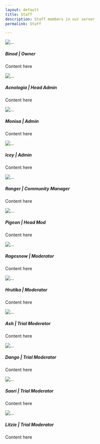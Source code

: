 ```yaml
---
layout: default
title: Staff
description: Staff members in our server
permalink: Staff

---
```


<div class="row row-cols-1 row-cols-md-2">
  <div class="col mb-4">
    <div class="card">
      <img src="https://ranger-4297.github.io/TeenageClub/assets/images/avatars/Binod.png" class="card-img-top" alt="...">
      <div class="card-body">
        <h5 class="card-title">Binod | Owner</h5>
        <p class="card-text">Content here</p>
      </div>
    </div>
  </div>
  <div class="col mb-4">
    <div class="card">
      <img src="https://ranger-4297.github.io/TeenageClub/assets/images/avatars/Acno.png" class="card-img-top" alt="...">
      <div class="card-body">
        <h5 class="card-title">Acnologia | Head Admin</h5>
        <p class="card-text">Content here</p>
      </div>
    </div>
  </div>
  <div class="col mb-4">
    <div class="card">
      <img src="https://ranger-4297.github.io/TeenageClub/assets/images/avatars/Moni.png" class="card-img-top" alt="...">
      <div class="card-body">
        <h5 class="card-title">Monisa | Admin</h5>
        <p class="card-text">Content here</p>
      </div>
    </div>
  </div>
  <div class="col mb-4">
    <div class="card">
      <img src="https://ranger-4297.github.io/TeenageClub/assets/images/avatars/Icey.png" class="card-img-top" alt="...">
      <div class="card-body">
        <h5 class="card-title">Icey | Admin</h5>
        <p class="card-text">Content here</p>
      </div>
    </div>
  </div>
</div>
<div class="row row-cols-1 row-cols-md-2">
  <div class="col mb-4">
    <div class="card">
      <img src="https://ranger-4297.github.io/TeenageClub/assets/images/avatars/Ranger.png" class="card-img-top" alt="...">
      <div class="card-body">
        <h5 class="card-title">Ranger | Community Manager</h5>
        <p class="card-text">Content here</p>
      </div>
    </div>
  </div>
  <div class="col mb-4">
    <div class="card">
      <img src="https://ranger-4297.github.io/TeenageClub/assets/images/avatars/Pigeon.png" class="card-img-top" alt="...">
      <div class="card-body">
        <h5 class="card-title">Pigeon | Head Mod</h5>
        <p class="card-text">Content here</p>
      </div>
    </div>
  </div>
  <div class="col mb-4">
    <div class="card">
      <img src="https://ranger-4297.github.io/TeenageClub/assets/images/avatars/Rage.png" class="card-img-top" alt="...">
      <div class="card-body">
        <h5 class="card-title">Ragesnow | Moderator</h5>
        <p class="card-text">Content here</p>
      </div>
    </div>
  </div>
  <div class="col mb-4">
    <div class="card">
      <img src="https://ranger-4297.github.io/TeenageClub/assets/images/avatars/Hrutika.png" class="card-img-top" alt="...">
      <div class="card-body">
        <h5 class="card-title">Hrutika | Moderator</h5>
        <p class="card-text">Content here</p>
      </div>
    </div>
  </div>
</div>
<div class="row row-cols-1 row-cols-md-2">
  <div class="col mb-4">
    <div class="card">
      <img src="https://ranger-4297.github.io/TeenageClub/assets/images/avatars/Ash.png" class="card-img-top" alt="...">
      <div class="card-body">
        <h5 class="card-title">Ash | Trial Moderator</h5>
        <p class="card-text">Content here</p>
      </div>
    </div>
  </div>
  <div class="col mb-4">
    <div class="card">
      <img src="https://ranger-4297.github.io/TeenageClub/assets/images/avatars/Dango.png" class="card-img-top" alt="...">
      <div class="card-body">
        <h5 class="card-title">Dango | Trial Moderator</h5>
        <p class="card-text">Content here</p>
      </div>
    </div>
  </div>
  <div class="col mb-4">
    <div class="card">
      <img src="https://ranger-4297.github.io/TeenageClub/assets/images/avatars/Saori.png" class="card-img-top" alt="...">
      <div class="card-body">
        <h5 class="card-title">Saori | Trial Moderator </h5>
        <p class="card-text">Content here</p>
      </div>
    </div>
  </div>
  <div class="col mb-4">
    <div class="card">
      <img src="https://ranger-4297.github.io/TeenageClub/assets/images/avatars/Litzie.png" class="card-img-top" alt="...">
      <div class="card-body">
        <h5 class="card-title">Litzie | Trial Moderator</h5>
        <p class="card-text">Content here</p>
      </div>
    </div>
  </div>
</div>